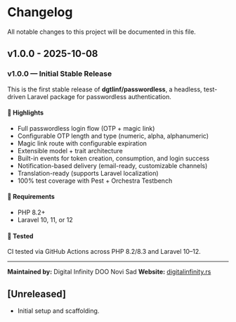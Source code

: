 # Changelog

All notable changes to this project will be documented in this file.

## v1.0.0 - 2025-10-08

### v1.0.0 — Initial Stable Release

This is the first stable release of **dgtlinf/passwordless**, a headless, test-driven Laravel package for passwordless authentication.

#### 🚀 Highlights

- Full passwordless login flow (OTP + magic link)
- Configurable OTP length and type (numeric, alpha, alphanumeric)
- Magic link route with configurable expiration
- Extensible model + trait architecture
- Built-in events for token creation, consumption, and login success
- Notification-based delivery (email-ready, customizable channels)
- Translation-ready (supports Laravel localization)
- 100% test coverage with Pest + Orchestra Testbench

#### 🧩 Requirements

- PHP 8.2+
- Laravel 10, 11, or 12

#### 🧪 Tested

CI tested via GitHub Actions across PHP 8.2/8.3 and Laravel 10–12.


---

**Maintained by:** Digital Infinity DOO Novi Sad
**Website:** [digitalinfinity.rs](https://www.digitalinfinity.rs)

## [Unreleased]

- Initial setup and scaffolding.
